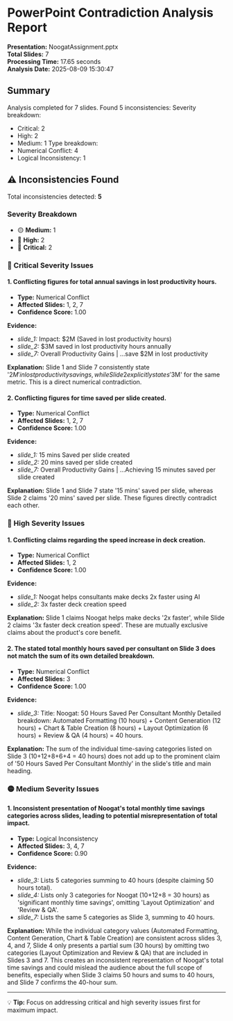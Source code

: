 # PowerPoint Contradiction Analysis Report

**Presentation:** NoogatAssignment.pptx  
**Total Slides:** 7  
**Processing Time:** 17.65 seconds  
**Analysis Date:** 2025-08-09 15:30:47  

## Summary

Analysis completed for 7 slides.
Found 5 inconsistencies:
Severity breakdown:
  - Critical: 2
  - High: 2
  - Medium: 1
Type breakdown:
  - Numerical Conflict: 4
  - Logical Inconsistency: 1

## ⚠️ Inconsistencies Found

Total inconsistencies detected: **5**

### Severity Breakdown

- 🟡 **Medium:** 1
- 🔴 **High:** 2
- 🚨 **Critical:** 2

### 🚨 Critical Severity Issues

#### 1. Conflicting figures for total annual savings in lost productivity hours.

- **Type:** Numerical Conflict
- **Affected Slides:** 1, 2, 7
- **Confidence Score:** 1.00

**Evidence:**
- *slide_1:* Impact: $2M (Saved in lost productivity hours)
- *slide_2:* $3M saved in lost productivity hours annually
- *slide_7:* Overall Productivity Gains | ...save $2M in lost productivity

**Explanation:**
Slide 1 and Slide 7 consistently state '$2M' in lost productivity savings, while Slide 2 explicitly states '$3M' for the same metric. This is a direct numerical contradiction.

#### 2. Conflicting figures for time saved per slide created.

- **Type:** Numerical Conflict
- **Affected Slides:** 1, 2, 7
- **Confidence Score:** 1.00

**Evidence:**
- *slide_1:* 15 mins Saved per slide created
- *slide_2:* 20 mins saved per slide created
- *slide_7:* Overall Productivity Gains | ...Achieving 15 minutes saved per slide created

**Explanation:**
Slide 1 and Slide 7 state '15 mins' saved per slide, whereas Slide 2 claims '20 mins' saved per slide. These figures directly contradict each other.


### 🔴 High Severity Issues

#### 1. Conflicting claims regarding the speed increase in deck creation.

- **Type:** Numerical Conflict
- **Affected Slides:** 1, 2
- **Confidence Score:** 1.00

**Evidence:**
- *slide_1:* Noogat helps consultants make decks 2x faster using AI
- *slide_2:* 3x faster deck creation speed

**Explanation:**
Slide 1 claims Noogat helps make decks '2x faster', while Slide 2 claims '3x faster deck creation speed'. These are mutually exclusive claims about the product's core benefit.

#### 2. The stated total monthly hours saved per consultant on Slide 3 does not match the sum of its own detailed breakdown.

- **Type:** Numerical Conflict
- **Affected Slides:** 3
- **Confidence Score:** 1.00

**Evidence:**
- *slide_3:* Title: Noogat: 50 Hours Saved Per Consultant Monthly
Detailed breakdown: Automated Formatting (10 hours) + Content Generation (12 hours) + Chart & Table Creation (8 hours) + Layout Optimization (6 hours) + Review & QA (4 hours) = 40 hours.

**Explanation:**
The sum of the individual time-saving categories listed on Slide 3 (10+12+8+6+4 = 40 hours) does not add up to the prominent claim of '50 Hours Saved Per Consultant Monthly' in the slide's title and main heading.


### 🟡 Medium Severity Issues

#### 1. Inconsistent presentation of Noogat's total monthly time savings categories across slides, leading to potential misrepresentation of total impact.

- **Type:** Logical Inconsistency
- **Affected Slides:** 3, 4, 7
- **Confidence Score:** 0.90

**Evidence:**
- *slide_3:* Lists 5 categories summing to 40 hours (despite claiming 50 hours total).
- *slide_4:* Lists only 3 categories for Noogat (10+12+8 = 30 hours) as 'significant monthly time savings', omitting 'Layout Optimization' and 'Review & QA'.
- *slide_7:* Lists the same 5 categories as Slide 3, summing to 40 hours.

**Explanation:**
While the individual category values (Automated Formatting, Content Generation, Chart & Table Creation) are consistent across slides 3, 4, and 7, Slide 4 only presents a partial sum (30 hours) by omitting two categories (Layout Optimization and Review & QA) that are included in Slides 3 and 7. This creates an inconsistent representation of Noogat's total time savings and could mislead the audience about the full scope of benefits, especially when Slide 3 claims 50 hours and sums to 40 hours, and Slide 7 confirms the 40-hour sum.


---

💡 **Tip:** Focus on addressing critical and high severity issues first for maximum impact.
